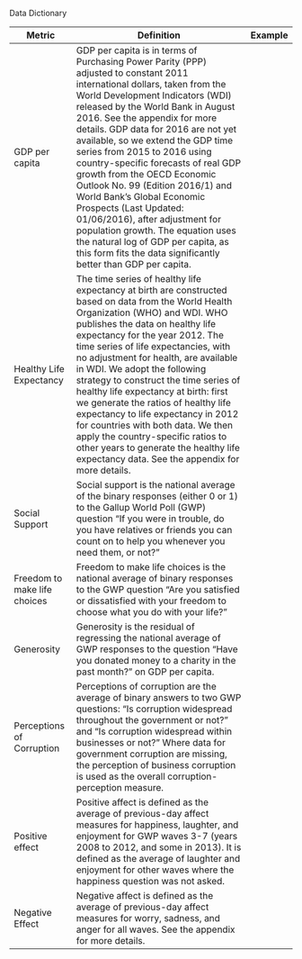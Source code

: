 Data Dictionary

Metric         | Definition | Example
---------------|------------|--------GDP per capita | GDP per capita is in terms of Purchasing Power Parity (PPP) adjusted to constant 2011 international dollars, taken from the World Development Indicators (WDI) released by the World Bank in August 2016. See the appendix for more details. GDP data for 2016 are not yet available, so we extend the GDP time series from 2015 to 2016 using country-specific forecasts of real GDP growth from the OECD Economic Outlook No. 99 (Edition 2016/1) and World Bank’s Global Economic Prospects (Last Updated: 01/06/2016), after adjustment for population growth. The equation uses the natural log of GDP per capita, as this form fits the data significantly better than GDP per capita. | Healthy Life Expectancy | The time series of healthy life expectancy at birth are constructed based on data from the World Health Organization (WHO) and WDI. WHO publishes the data on healthy life expectancy for the year 2012. The time series of life expectancies, with no adjustment for health, are available in WDI. We adopt the following strategy to construct the time series of healthy life expectancy at birth: first we generate the ratios of healthy life expectancy to life expectancy in 2012 for countries with both data. We then apply the country-specific ratios to other years to generate the healthy life expectancy data. See the appendix for more details. | Social Support | Social support is the national average of the binary responses (either 0 or 1) to the Gallup World Poll (GWP) question “If you were in trouble, do you have relatives or friends you can count on to help you whenever you need them, or not?” | 
Freedom to make life choices | Freedom to make life choices is the national average of binary responses to the GWP question “Are you satisfied or dissatisfied with your freedom to choose what you do with your life?”  | 
Generosity | Generosity is the residual of regressing the national average of GWP responses to the question “Have you donated money to a charity in the past month?” on GDP per capita. | 
Perceptions of Corruption | Perceptions of corruption are the average of binary answers to two GWP questions: “Is corruption widespread throughout the government or not?” and “Is corruption widespread within businesses or not?” Where data for government corruption are missing, the perception of business corruption is used as the overall corruption- perception measure.  |
Positive effect | Positive affect is defined as the average of previous-day affect measures for happiness, laughter, and enjoyment for GWP waves 3-7 (years 2008 to 2012, and some in 2013). It is defined as the average of laughter and enjoyment for other waves where the happiness question was not asked. |
Negative Effect | Negative affect is defined as the average of previous-day affect measures for worry, sadness, and anger for all waves. See the appendix for more details.